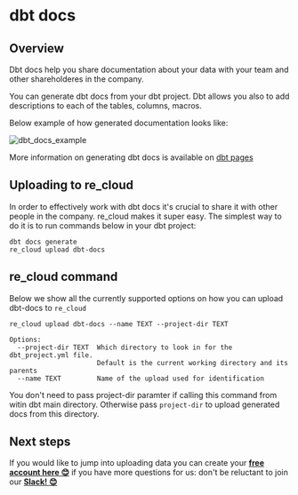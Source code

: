 
# dbt docs

## Overview

Dbt docs help you share documentation about your data with your team and other shareholderes in the company.

You can generate dbt docs from your dbt project. Dbt allows you also to add descriptions to each of the tables, columns, macros.

Below example of how generated documentation looks like:

![dbt_docs_example](/re_cloud/integrations/dbt_docs.png)

More information on generating dbt docs is available on [dbt pages](https://docs.getdbt.com/docs/building-a-dbt-project/documentation)

## Uploading to re_cloud

In order to effectively work with dbt docs it's crucial to share it with other people in the company.
re_cloud makes it super easy. The simplest way to do it is to run commands below in your dbt project:


```
dbt docs generate
re_cloud upload dbt-docs
```

## re_cloud command 

Below we show all the currently supported options on how you can upload dbt-docs to `re_cloud`

```
re_cloud upload dbt-docs --name TEXT --project-dir TEXT

Options:
  --project-dir TEXT  Which directory to look in for the dbt_project.yml file.
                      Default is the current working directory and its parents
  --name TEXT         Name of the upload used for identification
```

You don't need to pass project-dir paramter if calling this command from witin dbt main directory. Otherwise pass `project-dir` to upload generated docs from this directory.

## Next steps

If you would like to jump into uploading data you can create your **[free account here 😊](https://cloud.getre.io/#/register)** if you have more questions for us: don't be reluctant to join our **[Slack! 😊](https://www.getre.io/slack)**
